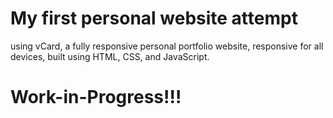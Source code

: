 # My first personal website attempt

using vCard, a fully responsive personal portfolio website, responsive for all devices, built using HTML, CSS, and JavaScript.

# Work-in-Progress!!!
